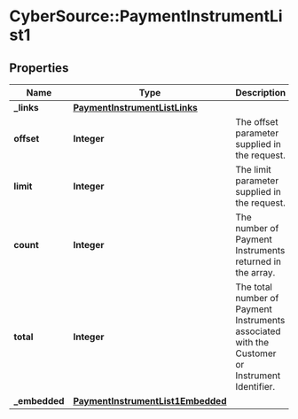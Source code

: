 # CyberSource::PaymentInstrumentList1

## Properties
Name | Type | Description | Notes
------------ | ------------- | ------------- | -------------
**_links** | [**PaymentInstrumentListLinks**](PaymentInstrumentListLinks.md) |  | [optional] 
**offset** | **Integer** | The offset parameter supplied in the request. | [optional] 
**limit** | **Integer** | The limit parameter supplied in the request. | [optional] 
**count** | **Integer** | The number of Payment Instruments returned in the array. | [optional] 
**total** | **Integer** | The total number of Payment Instruments associated with the Customer or Instrument Identifier. | [optional] 
**_embedded** | [**PaymentInstrumentList1Embedded**](PaymentInstrumentList1Embedded.md) |  | [optional] 


